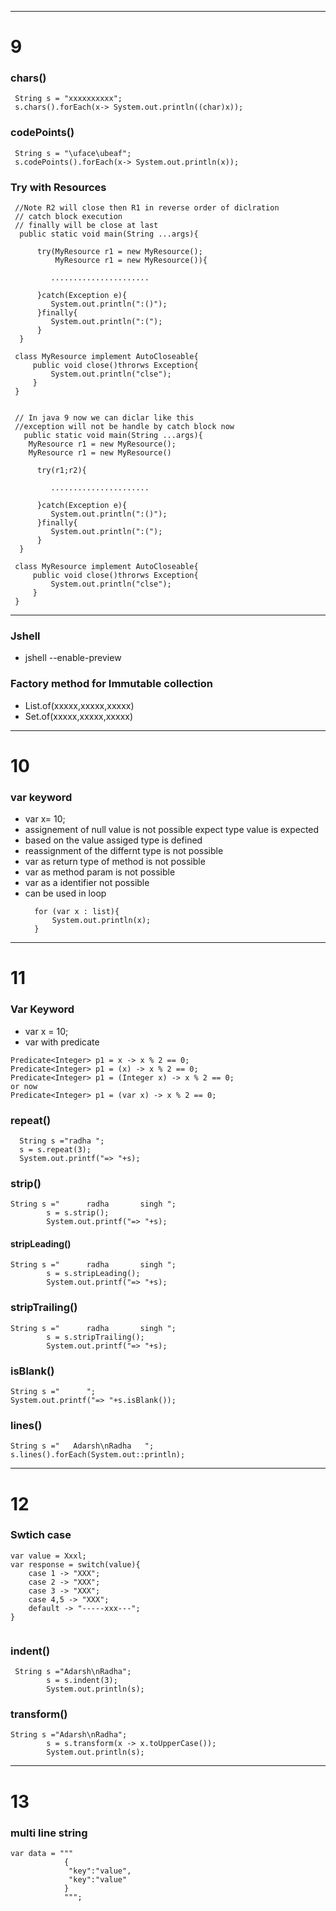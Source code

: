 
----
# 9 

### chars()
```
 String s = "xxxxxxxxxx";
 s.chars().forEach(x-> System.out.println((char)x));
```

### codePoints()
```
 String s = "\uface\ubeaf";
 s.codePoints().forEach(x-> System.out.println(x));
```

### Try with Resources 
```
 //Note R2 will close then R1 in reverse order of diclration 
 // catch block execution 
 // finally will be close at last 
  public static void main(String ...args){

      try(MyResource r1 = new MyResource();
          MyResource r1 = new MyResource()){
         
         ......................

      }catch(Exception e){
         System.out.println(":()");
      }finally{
         System.out.println(":(");
      }
  }
 
 class MyResource implement AutoCloseable{
 	 public void close()throrws Exception{
 	 	 System.out.println("clse");
 	 }
 }


 // In java 9 now we can diclar like this 
 //exception will not be handle by catch block now 
   public static void main(String ...args){
   	MyResource r1 = new MyResource();
    MyResource r1 = new MyResource()

      try(r1;r2){
         
         ......................

      }catch(Exception e){
         System.out.println(":()");
      }finally{
         System.out.println(":(");
      }
  }
 
 class MyResource implement AutoCloseable{
 	 public void close()throrws Exception{
 	 	 System.out.println("clse");
 	 }
 }

```

----

### Jshell 
*  jshell --enable-preview 

### Factory method for Immutable collection 
* List.of(xxxxx,xxxxx,xxxxx)
* Set.of(xxxxx,xxxxx,xxxxx)

---
# 10 

### var keyword 
* var x= 10;
* assignement of null value is not possible expect type value is expected 
* based on the value assiged type is defined 
* reassignment of the differnt type is not possible 
* var as return type of method is not possible 
* var as method param is not possible 
* var as a identifier not possible 
* can be used in loop 
  ```
    for (var x : list){
    	System.out.println(x);
    }
  ``` 



----
# 11

### Var Keyword 
* var x = 10;
* var with predicate 
```
Predicate<Integer> p1 = x -> x % 2 == 0;
Predicate<Integer> p1 = (x) -> x % 2 == 0;
Predicate<Integer> p1 = (Integer x) -> x % 2 == 0;
or now 
Predicate<Integer> p1 = (var x) -> x % 2 == 0;
```


### repeat()
```
  String s ="radha ";
  s = s.repeat(3);
  System.out.printf("=> "+s);

```

### strip()
```
String s ="      radha       singh ";
        s = s.strip();
        System.out.printf("=> "+s);
```

#### stripLeading()
```
String s ="      radha       singh ";
        s = s.stripLeading();
        System.out.printf("=> "+s);
```

### stripTrailing()
```
String s ="      radha       singh ";
        s = s.stripTrailing();
        System.out.printf("=> "+s);

```

### isBlank()
````
String s ="      ";
System.out.printf("=> "+s.isBlank());
````

### lines()
```
String s ="   Adarsh\nRadha   ";
s.lines().forEach(System.out::println);
```

---

# 12

### Swtich case
```
var value = Xxxl;
var response = switch(value){
	case 1 -> "XXX";
	case 2 -> "XXX";
	case 3 -> "XXX";
	case 4,5 -> "XXX";
	default -> "-----xxx---";
}


```

### indent()
```
 String s ="Adarsh\nRadha";
        s = s.indent(3);
        System.out.println(s);
```


### transform()
```
String s ="Adarsh\nRadha";
        s = s.transform(x -> x.toUpperCase());
        System.out.println(s);
```

---

# 13

### multi line string 
```
var data = """
			{
             "key":"value",
			 "key":"value"
			}
			""";

```


